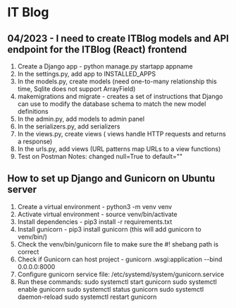 # IT Blog

## 04/2023 - I need to create ITBlog models and API endpoint for the ITBlog (React) frontend
1. Create a Django app - python manage.py startapp appname
2. In the settings.py, add app to INSTALLED_APPS
3. In the models.py, create models (need one-to-many relationship this time, Sqlite does not support ArrayField)
4. makemigrations and migrate - creates a set of instructions that Django can use to modify the database schema to match the new model definitions
5. In the admin.py, add models to admin panel
6. In the serializers.py, add serializers
7. In the views.py, create views ( views handle HTTP requests and returns a response)
8. In the urls.py, add views (URL patterns map URLs to a view functions)
9. Test on Postman
Notes: changed null=True to default=""

## How to set up Django and Gunicorn on Ubuntu server
1. Create a virtual environment - python3 -m venv venv
2. Activate virtual environment - source venv/bin/activate
3. Install dependencies - pip3 install -r requirements.txt
4. Install gunicorn - pip3 install gunicorn (this will add gunicorn to venv/bin/)
5. Check the venv/bin/gunicorn file to make sure the #! shebang path is correct
6. Check if Gunicorn can host project - gunicorn <django project>.wsgi:application --bind 0.0.0.0:8000
7. Configure gunicorn service file: /etc/systemd/system/gunicorn.service
8. Run these commands: 
    sudo systemctl start gunicorn
    sudo systemctl enable gunicorn
    sudo systemctl status gunicorn
    sudo systemctl daemon-reload
    sudo systemctl restart gunicorn
